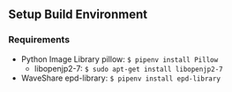 ## Setup Build Environment
### Requirements
- Python Image Library pillow: `$ pipenv install Pillow`
  * libopenjp2-7: `$ sudo apt-get install libopenjp2-7`
- WaveShare epd-library: `$ pipenv install epd-library`

